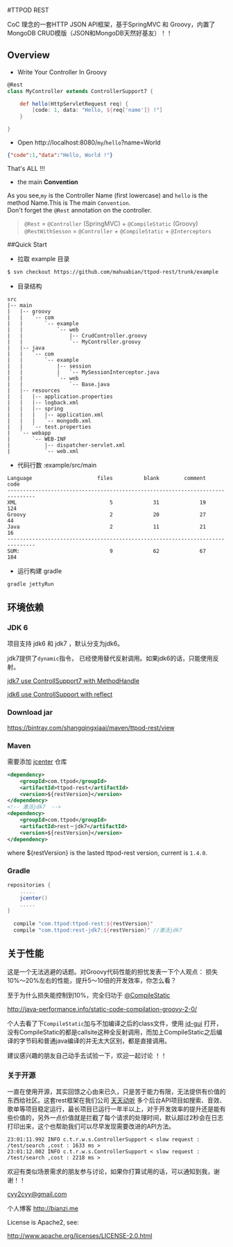 #TTPOD REST



CoC 理念的一套HTTP JSON API框架，基于SpringMVC 和 Groovy，内置了 MongoDB CRUD模版（JSON和MongoDB天然好基友）！！


## Overview

* Write Your Controller In Groovy

``` groovy
@Rest
class MyController extends ControllerSupport7 {

    def hello(HttpServletRequest req) {
        [code: 1, data: "Hello, ${req['name']} !"]
    }

}
```

                               
* Open http://localhost:8080/`my`/`hello`?name=World


``` json
{"code":1,"data":"Hello, World !"}
```

That's ALL !!!

* the main **Convention**


As you see,`my` is the Controller Name (first lowercase) and `hello` is the method Name.This is The main `Convention`.   
Don't forget the  `@Rest` annotation on the controller.    
>`@Rest` =  `@Controller` (SpringMVC) + `@CompileStatic` (Groovy)    
>`@RestWithSesson` = `@Controller` +  `@CompileStatic` + `@Interceptors`


##Quick Start


* 拉取 example 目录


``` bash
$ svn checkout https://github.com/mahuabian/ttpod-rest/trunk/example
```
* 目录结构

```
src
|-- main
|   |-- groovy
|   |   `-- com
|   |       `-- example
|   |           `-- web
|   |               |-- CrudController.groovy
|   |               `-- MyController.groovy
|   |-- java
|   |   `-- com
|   |       `-- example
|   |           |-- session
|   |           |   `-- MySessionInterceptor.java
|   |           `-- web
|   |               `-- Base.java
|   |-- resources
|   |   |-- application.properties
|   |   |-- logback.xml
|   |   |-- spring
|   |   |   |-- application.xml
|   |   |   `-- mongodb.xml
|   |   `-- test.properties
|   `-- webapp
|       `-- WEB-INF
|           |-- dispatcher-servlet.xml
|           `-- web.xml
```

* 代码行数 :example/src/main

```
Language                     files          blank        comment           code
-------------------------------------------------------------------------------
XML                              5             31             19            124
Groovy                           2             20             27             44
Java                             2             11             21             16
-------------------------------------------------------------------------------
SUM:                             9             62             67            184
```

* 运行构建 gradle

``` bash
gradle jettyRun
```


## 环境依赖

### JDK 6
  
   项目支持 jdk6 和 jdk7 ，默认分支为jdk6。

   jdk7提供了`dynamic`指令， 已经使用替代反射调用。如果jdk6的话，只能使用反射。
   
   [jdk7 use ControllSupport7 with MethodHandle](https://github.com/mahuabian/ttpod-rest/blob/master/ttpod-rest/src/main/java/com/ttpod/rest/web/support/ControllerSupport7.java)
   
   [jdk6 use ControllSupport with reflect ](https://github.com/mahuabian/ttpod-rest/blob/master/ttpod-rest/src/main/java/com/ttpod/rest/web/support/ControllerSupport.java)
   

### Download jar

<https://bintray.com/shangqingxiaai/maven/ttpod-rest/view>


### Maven

需要添加 [jcenter](http://jcenter.bintray.com/) 仓库

```xml
<dependency>
    <groupId>com.ttpod</groupId>
    <artifactId>ttpod-rest</artifactId>
    <version>${restVersion}</version>
</dependency>
<!-- 激活jdk7  -->
<dependency>
    <groupId>com.ttpod</groupId>
    <artifactId>rest－jdk7</artifactId>
    <version>${restVersion}</version>
</dependency>
```

where ${restVersion} is the lasted ttpod-rest version, current is `1.4.0`.

### Gradle

``` groovy
repositories {
    .....
    jcenter()
    .....
}
  
  compile "com.ttpod:ttpod-rest:${restVersion}"
  compile "com.ttpod:rest-jdk7:${restVersion}" //激活jdk7
```  

  

## 关于性能

这是一个无法逃避的话题。对Groovy代码性能的担忧发表一下个人观点：
损失10%～20%左右的性能，提升5～10倍的开发效率，你怎么看？

至于为什么损失能控制到10%，完全归功于 [@CompileStatic](http://groovy.codehaus.org/Runtime+vs+Compile+time,+Static+vs+Dynamic)

<http://java-performance.info/static-code-compilation-groovy-2-0/>

个人去看了下`CompileStatic`加与不加编译之后的class文件，使用 [jd-gui](jd.benow.ca/#jd-gui-download) 打开，没有CompileStatic的都是callsite这种全反射调用，而加上CompileStatic之后编译的字节码和普通java编译的并无太大区别，都是直接调用。

建议感兴趣的朋友自己动手去试验一下，欢迎一起讨论 ！！


### 关于开源

一直在使用开源，其实回馈之心由来已久，只是苦于能力有限，无法提供有价值的东西给社区。这套rest框架在我们公司 [天天动听](http://www.ttpod.cn) 多个后台API项目如搜索、音效、歌单等项目稳定运行，最长项目已运行一年半以上，对于开发效率的提升还是能有些价值的，另外一点价值就是拦截了每个请求的处理时间，默认超过2秒会在日志打印出来，这个也帮助我们可以尽早发现需要改进的API方法。

```log
23:01:11.992 INFO c.t.r.w.s.ControllerSupport < slow request : /test/search ,cost : 1633 ms >
23:01:12.002 INFO c.t.r.w.s.ControllerSupport < slow request : /test/search ,cost : 2218 ms >
```

欢迎有类似场景需求的朋友参与讨论，如果你打算试用的话，可以通知到我，谢谢！！ 

cyy2cyy@gmail.com

个人博客 <http://bianzi.me>




License is Apache2, see:

  http://www.apache.org/licenses/LICENSE-2.0.html
  






